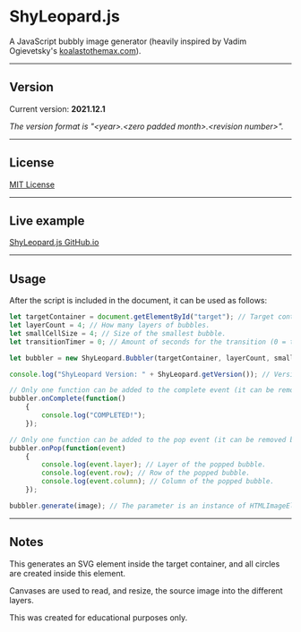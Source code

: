 # ShyLeopard.js
A JavaScript bubbly image generator (heavily inspired by Vadim Ogievetsky's [koalastothemax.com](https://koalastothemax.com/)).

---

## Version
Current version: **2021.12.1**

*The version format is &quot;&lt;year&gt;.&lt;zero padded month&gt;.&lt;revision number&gt;&quot;.*

---

## License
[MIT License](LICENSE.md)

---

## Live example
[ShyLeopard.js GitHub.io](https://krazune.github.io/ShyLeopard/)

---

## Usage
After the script is included in the document, it can be used as follows:
```JavaScript
let targetContainer = document.getElementById("target"); // Target container for the SVG element.
let layerCount = 4; // How many layers of bubbles.
let smallCellSize = 4; // Size of the smallest bubble.
let transitionTimer = 0; // Amount of seconds for the transition (0 = transitions disabled).

let bubbler = new ShyLeopard.Bubbler(targetContainer, layerCount, smallCellSize, transitionTimer);

console.log("ShyLeopard Version: " + ShyLeopard.getVersion()); // Version string (for example: "2020.11.1").

// Only one function can be added to the complete event (it can be removed by passing null to the function).
bubbler.onComplete(function()
	{
		console.log("COMPLETED!");
	});

// Only one function can be added to the pop event (it can be removed by passing null to the function).
bubbler.onPop(function(event)
	{
		console.log(event.layer); // Layer of the popped bubble.
		console.log(event.row); // Row of the popped bubble.
		console.log(event.column); // Column of the popped bubble.
	});

bubbler.generate(image); // The parameter is an instance of HTMLImageElement (and must be created before this call).
```

---

## Notes
This generates an SVG element inside the target container, and all circles are created inside this element.

Canvases are used to read, and resize, the source image into the different layers.

This was created for educational purposes only.